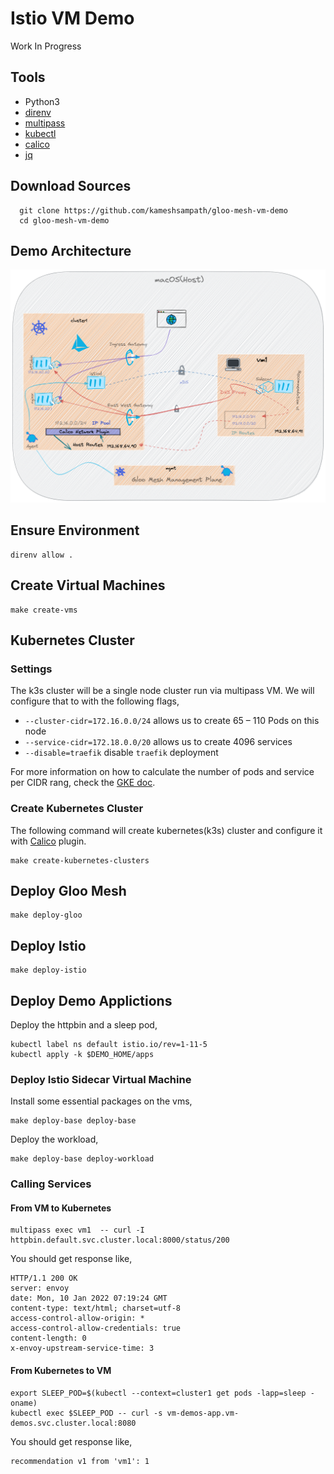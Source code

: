 # Istio VM Demo

Work In Progress

## Tools

- Python3
- [direnv](https://direnv.net)
- [multipass](https://multipass.run/)
- [kubectl](https://kubernetes.io/docs/tasks/tools/)
- [calico](https://projectcalico.docs.tigera.io/)
- [jq](https://stedolan.github.io/jq/)

## Download Sources

```shell
  git clone https://github.com/kameshsampath/gloo-mesh-vm-demo
  cd gloo-mesh-vm-demo
```

## Demo Architecture

![Demo Architecture](./images/architecture.png "Demo Architecture")

## Ensure Environment

```shell
direnv allow .
```

## Create Virtual Machines

```shell
make create-vms
```

## Kubernetes Cluster

### Settings

The k3s cluster will be a single node cluster run via multipass VM. We will configure that to with the following flags,

- `--cluster-cidr=172.16.0.0/24` allows us to create 65 – 110 Pods on this node
- `--service-cidr=172.18.0.0/20` allows us to create 4096 services
- `--disable=traefik` disable `traefik` deployment

For more information on how to calculate the number of pods and service per CIDR rang, check the [GKE doc](https://cloud.google.com/kubernetes-engine/docs/concepts/alias-ips).

### Create Kubernetes Cluster

The following command will create kubernetes(k3s) cluster and configure it with [Calico](https://projectcalico.docs.tigera.io) plugin. 

```shell
make create-kubernetes-clusters
```

## Deploy Gloo Mesh

```shell
make deploy-gloo
```

## Deploy Istio

```shell
make deploy-istio
```

## Deploy Demo Applictions

Deploy the httpbin and a sleep pod,

```shell
kubectl label ns default istio.io/rev=1-11-5
kubectl apply -k $DEMO_HOME/apps
```

### Deploy Istio Sidecar Virtual Machine

Install some essential packages on the vms,

```shell
make deploy-base deploy-base
```

Deploy the workload,

```shell
make deploy-base deploy-workload
```

### Calling Services

#### From VM to Kubernetes

```shell
multipass exec vm1  -- curl -I httpbin.default.svc.cluster.local:8000/status/200
```

You should get response like,

```shell
HTTP/1.1 200 OK
server: envoy
date: Mon, 10 Jan 2022 07:19:24 GMT
content-type: text/html; charset=utf-8
access-control-allow-origin: *
access-control-allow-credentials: true
content-length: 0
x-envoy-upstream-service-time: 3
```

#### From Kubernetes to VM

```shell
export SLEEP_POD=$(kubectl --context=cluster1 get pods -lapp=sleep -oname)
kubectl exec $SLEEP_POD -- curl -s vm-demos-app.vm-demos.svc.cluster.local:8080
```

You should get response like,

```shell
recommendation v1 from 'vm1': 1
```

